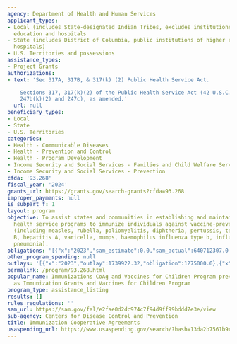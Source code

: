 ```yaml
---
agency: Department of Health and Human Services
applicant_types:
- Local (includes State-designated Indian Tribes, excludes institutions of higher
  education and hospitals
- State (includes District of Columbia, public institutions of higher education and
  hospitals)
- U.S. Territories and possessions
assistance_types:
- Project Grants
authorizations:
- text: 'Sec 317A, 317B, & 317(k) (2) Public Health Service Act.

    Sections 317, 317(k)(2) of the Public Health Service Act (42 U.S.C. Sections 247b,
    247b(k)(2) and 247c), as amended.'
  url: null
beneficiary_types:
- Local
- State
- U.S. Territories
categories:
- Health - Communicable Diseases
- Health - Prevention and Control
- Health - Program Development
- Income Security and Social Services - Families and Child Welfare Services
- Income Security and Social Services - Prevention
cfda: '93.268'
fiscal_year: '2024'
grants_url: https://grants.gov/search-grants?cfda=93.268
improper_payments: null
is_subpart_f: 1
layout: program
objective: To assist states and communities in establishing and maintaining preventive
  health service programs to immunize individuals against vaccine-preventable diseases
  (including measles, rubella, poliomyelitis, diphtheria, pertussis, tetanus, hepatitis
  B, hepatitis A, varicella, mumps, haemophilus influenza type b, influenza, and pneumococcal
  pneumonia).
obligations: '[{"x":"2023","sam_estimate":0.0,"sam_actual":640712307.0,"usa_spending_actual":634058615.86},{"x":"2024","sam_estimate":0.0,"sam_actual":456879917.0,"usa_spending_actual":26658676.51},{"x":"2025","sam_estimate":0.0,"sam_actual":640712307.0,"usa_spending_actual":-1933413.95}]'
other_program_spending: null
outlays: '[{"x":"2023","outlay":1739922.32,"obligation":1275000.0},{"x":"2024","outlay":14533932503.33,"obligation":4697953.72},{"x":"2025","outlay":342415901.1,"obligation":-1846549.04}]'
permalink: /program/93.268.html
popular_name: Immunizations CoAg and Vaccines for Children Program previously published
  as Immunization Grants and Vaccines for Children Program
program_type: assistance_listing
results: []
rules_regulations: ''
sam_url: https://sam.gov/fal/e2fae0d2dc974c7f94d9ff99bddd7e3e/view
sub-agency: Centers for Disease Control and Prevention
title: Immunization Cooperative Agreements
usaspending_url: https://www.usaspending.gov/search/?hash=13da2b7561b9c2de38128cdb8c5a4dec
---
```

